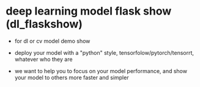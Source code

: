 # deep learning model flask show (dl\_flaskshow)

* for dl or cv model demo show

* deploy your model with a "python" style, tensorfolow/pytorch/tensorrt, whatever who they are

* we want to help you to focus on your model performance, and show your model to others more faster and simpler
